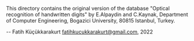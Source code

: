This directory contains the original version of the database
"Optical recognition of handwritten digits" by E.Alpaydin and
C.Kaynak, Department of Computer Engineering, Bogazici University,
80815 Istanbul, Turkey.

 -- Fatih Küçükkarakurt <fatihkucukkarakurt@gmail.com>, 2022
